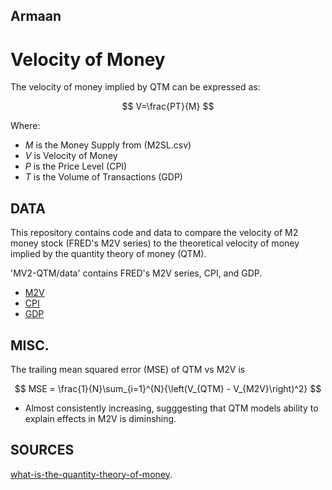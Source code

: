## Armaan
# Velocity of Money
The velocity of money implied by QTM can be expressed as:

$$ V=\frac{PT}{M} $$

Where: 

* $M$ is the Money Supply from (M2SL.csv)
* $V$ is Velocity of Money
* $P$ is the Price Level (CPI) 
* $T$ is the Volume of Transactions (GDP)

## DATA
This repository contains code and data to compare the velocity of M2 money stock (FRED's M2V series) to the theoretical velocity of money implied by the quantity theory of money (QTM).

'MV2-QTM/data' contains FRED's M2V series, CPI, and GDP.

* [M2V](https://fred.stlouisfed.org/series/M2V)
* [CPI](https://fred.stlouisfed.org/series/CPIAUCSL)
* [GDP](https://fred.stlouisfed.org/series/GDP)

## MISC.

The trailing mean squared error (MSE) of QTM vs M2V is 

$$ MSE = \frac{1}{N}\sum_{i=1}^{N}{\left(V_{QTM} - V_{M2V}\right)^2} $$

* Almost consistently increasing, sugggesting that QTM models ability to explain effects in M2V is diminshing.

## SOURCES 
[what-is-the-quantity-theory-of-money](https://www.investopedia.com/insights/what-is-the-quantity-theory-of-money/).
